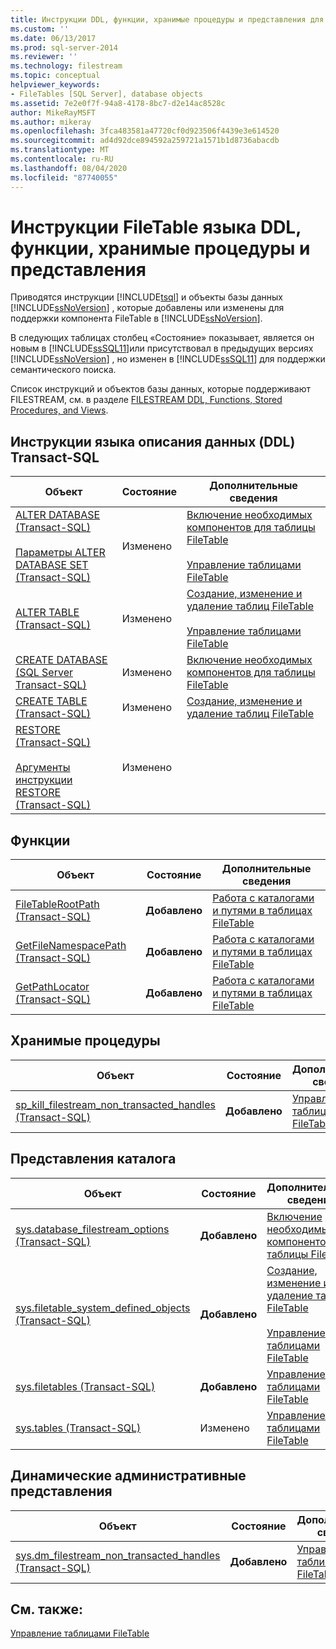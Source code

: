 ```yaml
---
title: Инструкции DDL, функции, хранимые процедуры и представления для | Документация Майкрософт | Документация Майкрософт
ms.custom: ''
ms.date: 06/13/2017
ms.prod: sql-server-2014
ms.reviewer: ''
ms.technology: filestream
ms.topic: conceptual
helpviewer_keywords:
- FileTables [SQL Server], database objects
ms.assetid: 7e2e0f7f-94a8-4178-8bc7-d2e14ac8528c
author: MikeRayMSFT
ms.author: mikeray
ms.openlocfilehash: 3fca483581a47720cf0d923506f4439e3e614520
ms.sourcegitcommit: ad4d92dce894592a259721a1571b1d8736abacdb
ms.translationtype: MT
ms.contentlocale: ru-RU
ms.lasthandoff: 08/04/2020
ms.locfileid: "87740055"
---
```

# <a name="filetable-ddl-functions-stored-procedures-and-views"></a>Инструкции FileTable языка DDL, функции, хранимые процедуры и представления
  Приводятся инструкции [!INCLUDE[tsql](../../includes/tsql-md.md)] и объекты базы данных [!INCLUDE[ssNoVersion](../../includes/ssnoversion-md.md)] , которые добавлены или изменены для поддержки компонента FileTable в [!INCLUDE[ssNoVersion](../../includes/ssnoversion-md.md)].  
  
 В следующих таблицах столбец «Состояние» показывает, является он новым в [!INCLUDE[ssSQL11](../../includes/sssql11-md.md)]или присутствовал в предыдущих версиях [!INCLUDE[ssNoVersion](../../includes/ssnoversion-md.md)] , но изменен в [!INCLUDE[ssSQL11](../../includes/sssql11-md.md)] для поддержки семантического поиска.  
  
 Список инструкций и объектов базы данных, которые поддерживают FILESTREAM, см. в разделе [FILESTREAM DDL, Functions, Stored Procedures, and Views](../views/views.md).  
  
##  <a name="transact-sql-data-definition-language-ddl-statements"></a><a name="ddl"></a> Инструкции языка описания данных (DDL) Transact-SQL  
  
|Объект|Состояние|Дополнительные сведения|  
|------------|------------|----------------------|  
|[ALTER DATABASE (Transact-SQL)](/sql/t-sql/statements/alter-database-transact-sql)<br /><br /> [Параметры ALTER DATABASE SET &#40;Transact-SQL&#41;](/sql/t-sql/statements/alter-database-transact-sql-set-options)|Изменено|[Включение необходимых компонентов для таблицы FileTable](enable-the-prerequisites-for-filetable.md)<br /><br /> [Управление таблицами FileTable](manage-filetables.md)|  
|[ALTER TABLE (Transact-SQL)](/sql/t-sql/statements/alter-table-transact-sql)|Изменено|[Создание, изменение и удаление таблиц FileTable](create-alter-and-drop-filetables.md)<br /><br /> [Управление таблицами FileTable](manage-filetables.md)|  
|[CREATE DATABASE (SQL Server Transact-SQL)](/sql/t-sql/statements/create-database-sql-server-transact-sql)|Изменено|[Включение необходимых компонентов для таблицы FileTable](enable-the-prerequisites-for-filetable.md)|  
|[CREATE TABLE (Transact-SQL)](/sql/t-sql/statements/create-table-transact-sql)|Изменено|[Создание, изменение и удаление таблиц FileTable](create-alter-and-drop-filetables.md)|  
|[RESTORE (Transact-SQL)](/sql/t-sql/statements/restore-statements-transact-sql)<br /><br /> [Аргументы инструкции RESTORE (Transact-SQL)](/sql/t-sql/statements/restore-statements-arguments-transact-sql)|Изменено||  
  
##  <a name="functions"></a><a name="func"></a> Функции  
  
|Объект|Состояние|Дополнительные сведения|  
|------------|------------|----------------------|  
|[FileTableRootPath (Transact-SQL)](/sql/relational-databases/system-functions/filetablerootpath-transact-sql)|**Добавлено**|[Работа с каталогами и путями в таблицах FileTable](work-with-directories-and-paths-in-filetables.md)|  
|[GetFileNamespacePath (Transact-SQL)](/sql/relational-databases/system-functions/getfilenamespacepath-transact-sql)|**Добавлено**|[Работа с каталогами и путями в таблицах FileTable](work-with-directories-and-paths-in-filetables.md)|  
|[GetPathLocator (Transact-SQL)](/sql/relational-databases/system-functions/getpathlocator-transact-sql)|**Добавлено**|[Работа с каталогами и путями в таблицах FileTable](work-with-directories-and-paths-in-filetables.md)|  
  
##  <a name="stored-procedures"></a><a name="sproc"></a> Хранимые процедуры  
  
|Объект|Состояние|Дополнительные сведения|  
|------------|------------|----------------------|  
|[sp_kill_filestream_non_transacted_handles (Transact-SQL)](/sql/relational-databases/system-stored-procedures/filestream-and-filetable-sp-kill-filestream-non-transacted-handles)|**Добавлено**|[Управление таблицами FileTable](manage-filetables.md)|  
  
##  <a name="catalog-views"></a><a name="cv"></a> Представления каталога  
  
|Объект|Состояние|Дополнительные сведения|  
|------------|------------|----------------------|  
|[sys.database_filestream_options (Transact-SQL)](/sql/relational-databases/system-catalog-views/sys-database-filestream-options-transact-sql)|**Добавлено**|[Включение необходимых компонентов для таблицы FileTable](enable-the-prerequisites-for-filetable.md)|  
|[sys.filetable_system_defined_objects (Transact-SQL)](/sql/relational-databases/system-catalog-views/sys-filetable-system-defined-objects-transact-sql)|**Добавлено**|[Создание, изменение и удаление таблиц FileTable](create-alter-and-drop-filetables.md)<br /><br /> [Управление таблицами FileTable](manage-filetables.md)|  
|[sys.filetables (Transact-SQL)](/sql/relational-databases/system-catalog-views/sys-filetables-transact-sql)|**Добавлено**|[Управление таблицами FileTable](manage-filetables.md)|  
|[sys.tables (Transact-SQL)](/sql/relational-databases/system-catalog-views/sys-tables-transact-sql)|Изменено|[Управление таблицами FileTable](manage-filetables.md)|  
  
##  <a name="dynamic-management-views"></a><a name="dmv"></a> Динамические административные представления  
  
|Объект|Состояние|Дополнительные сведения|  
|------------|------------|----------------------|  
|[sys.dm_filestream_non_transacted_handles (Transact-SQL)](/sql/relational-databases/system-dynamic-management-views/sys-dm-filestream-non-transacted-handles-transact-sql)|**Добавлено**|[Управление таблицами FileTable](manage-filetables.md)|  
  
## <a name="see-also"></a>См. также:  
 [Управление таблицами FileTable](manage-filetables.md)  
  
  

